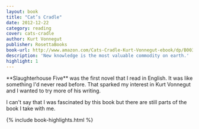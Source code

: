 ```yaml
---
layout: book
title: "Cat’s Cradle"
date: 2012-12-22
category: reading
cover: cats-cradle
author: Kurt Vonnegut
publisher: RosettaBooks
book-url: http://www.amazon.com/Cats-Cradle-Kurt-Vonnegut-ebook/dp/B003XRELGQ/
description: 'New knowledge is the most valuable commodity on earth.'
highlight: 1
---
```


<p class="intro" markdown="1">**Slaughterhouse Five** was the first novel that I read in English. It was like something I'd never read before. That sparked my interest in Kurt Vonnegut and I wanted to try more of his writing.</p>

I can't say that I was fascinated by this book but there are still parts of the book I take with me.

{% include book-highlights.html %}
